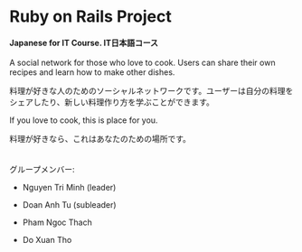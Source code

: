 # Ruby on Rails Project
<b>Japanese for IT Course. IT日本語コース</b>
</br>
</br>
A social network for those who love to cook. Users can share their own recipes and learn how to make other dishes.

料理が好きな人のためのソーシャルネットワークです。ユーザーは自分の料理をシェアしたり、新しい料理作り方を学ぶことができます。

If you love to cook, this is place for you.

料理が好きなら、これはあなたのための場所です。
</br>
</br>
</br>
グループメンバー:

* Nguyen Tri Minh (leader)

* Doan Anh Tu (subleader)

* Pham Ngoc Thach

* Do Xuan Tho

